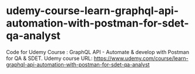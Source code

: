 # udemy-course-learn-graphql-api-automation-with-postman-for-sdet-qa-analyst
Code for Udemy Course : GraphQL API - Automate &amp; develop with Postman for QA &amp; SDET. Udemy course URL: https://www.udemy.com/course/learn-graphql-api-automation-with-postman-for-sdet-qa-analyst
